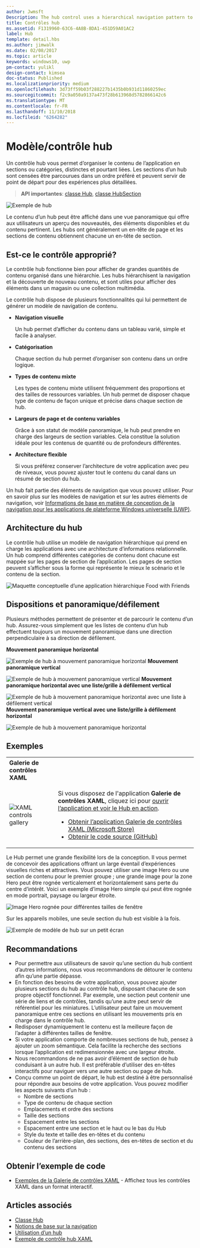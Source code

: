 ```yaml
---
author: Jwmsft
Description: The hub control uses a hierarchical navigation pattern to support apps with a relational information architecture.
title: Contrôles hub
ms.assetid: F1319960-63C6-4A8B-8DA1-451D59A01AC2
label: Hub
template: detail.hbs
ms.author: jimwalk
ms.date: 02/08/2017
ms.topic: article
keywords: windows10, uwp
pm-contact: yulikl
design-contact: kimsea
doc-status: Published
ms.localizationpriority: medium
ms.openlocfilehash: 3d73ff59b03f288227b1435b0b931d11860259ec
ms.sourcegitcommit: f2c9a050a9137a473f28b613968d5782866142c6
ms.translationtype: MT
ms.contentlocale: fr-FR
ms.lasthandoff: 11/10/2018
ms.locfileid: "6264282"
---
```

# <a name="hub-controlpattern"></a>Modèle/contrôle hub

 


Un contrôle hub vous permet d’organiser le contenu de l’application en sections ou catégories, distinctes et pourtant liées. Les sections d’un hub sont censées être parcourues dans un ordre préféré et peuvent servir de point de départ pour des expériences plus détaillées.

> **API importantes**: [classe Hub](https://msdn.microsoft.com/library/windows/apps/dn251843), [classe HubSection](https://msdn.microsoft.com/library/windows/apps/dn251845)

![Exemple de hub](images/hub_example_tablet.png)

Le contenu d’un hub peut être affiché dans une vue panoramique qui offre aux utilisateurs un aperçu des nouveautés, des éléments disponibles et du contenu pertinent. Les hubs ont généralement un en-tête de page et les sections de contenu obtiennent chacune un en-tête de section.


## <a name="is-this-the-right-control"></a>Est-ce le contrôle approprié?

Le contrôle hub fonctionne bien pour afficher de grandes quantités de contenu organisé dans une hiérarchie. Les hubs hiérarchisent la navigation et la découverte de nouveau contenu, et sont utiles pour afficher des éléments dans un magasin ou une collection multimédia.

Le contrôle hub dispose de plusieurs fonctionnalités qui lui permettent de générer un modèle de navigation de contenu.

-   **Navigation visuelle**

    Un hub permet d’afficher du contenu dans un tableau varié, simple et facile à analyser.

-   **Catégorisation**

    Chaque section du hub permet d’organiser son contenu dans un ordre logique.

-   **Types de contenu mixte**

    Les types de contenu mixte utilisent fréquemment des proportions et des tailles de ressources variables. Un hub permet de disposer chaque type de contenu de façon unique et précise dans chaque section de hub.

-   **Largeurs de page et de contenu variables**

    Grâce à son statut de modèle panoramique, le hub peut prendre en charge des largeurs de section variables. Cela constitue la solution idéale pour les contenus de quantité ou de profondeurs différentes.

-   **Architecture flexible**

    Si vous préférez conserver l’architecture de votre application avec peu de niveaux, vous pouvez ajuster tout le contenu du canal dans un résumé de section du hub.

Un hub fait partie des éléments de navigation que vous pouvez utiliser. Pour en savoir plus sur les modèles de navigation et sur les autres éléments de navigation, voir [Informations de base en matière de conception de la navigation pour les applications de plateforme Windows universelle (UWP)](../basics/navigation-basics.md).

## <a name="hub-architecture"></a>Architecture du hub

Le contrôle hub utilise un modèle de navigation hiérarchique qui prend en charge les applications avec une architecture d’informations relationnelle. Un hub comprend différentes catégories de contenu dont chacune est mappée sur les pages de section de l’application. Les pages de section peuvent s’afficher sous la forme qui représente le mieux le scénario et le contenu de la section.

![Maquette conceptuelle d’une application hiérarchique Food with Friends](images/navigation_diagram_food_with_friends_app_new.png)

## <a name="layouts-and-panningscrolling"></a>Dispositions et panoramique/défilement

Plusieurs méthodes permettent de présenter et de parcourir le contenu d’un hub. Assurez-vous simplement que les listes de contenu d’un hub effectuent toujours un mouvement panoramique dans une direction perpendiculaire à sa direction de défilement.

**Mouvement panoramique horizontal**

![Exemple de hub à mouvement panoramique horizontal](images/controls_hub_horizontal_pan.png)
**Mouvement panoramique vertical**

![Exemple de hub à mouvement panoramique vertical](images/controls_hub_vertical_pan.png)
**Mouvement panoramique horizontal avec une liste/grille à défilement vertical**

![Exemple de hub à mouvement panoramique horizontal avec une liste à défilement vertical](images/controls_hub_horizontal_vertical_scroll.png)
**Mouvement panoramique vertical avec une liste/grille à défilement horizontal**

![Exemple de hub à mouvement panoramique horizontal](images/controls_hub_vertical_horizontal_scroll.png)

## <a name="examples"></a>Exemples

<table>
<th align="left">Galerie de contrôles XAML<th>
<tr>
<td><img src="images/xaml-controls-gallery-sm.png" alt="XAML controls gallery"></img></td>
<td>
    <p>Si vous disposez de l'application <strong style="font-weight: semi-bold">Galerie de contrôles XAML</strong>, cliquez ici pour <a href="xamlcontrolsgallery:/item/Hub">ouvrir l’application et voir le Hub en action</a>.</p>
    <ul>
    <li><a href="https://www.microsoft.com/store/productId/9MSVH128X2ZT">Obtenir l’application Galerie de contrôles XAML (Microsoft Store)</a></li>
    <li><a href="https://github.com/Microsoft/Windows-universal-samples/tree/master/Samples/XamlUIBasics">Obtenir le code source (GitHub)</a></li>
    </ul>
</td>
</tr>
</table>

Le Hub permet une grande flexibilité lors de la conception. Il vous permet de concevoir des applications offrant un large éventail d’expériences visuelles riches et attractives. Vous pouvez utiliser une image Hero ou une section de contenu pour le premier groupe ; une grande image pour la zone Hero peut être rognée verticalement et horizontalement sans perte du centre d’intérêt. Voici un exemple d’image Hero simple qui peut être rognée en mode portrait, paysage ou largeur étroite.

![Image Hero rognée pour différentes tailles de fenêtre](images/hub_hero_cropped2.png)

Sur les appareils mobiles, une seule section du hub est visible à la fois.

![Exemple de modèle de hub sur un petit écran](images/phone_hub_example.png)

## <a name="recommendations"></a>Recommandations

-   Pour permettre aux utilisateurs de savoir qu’une section du hub contient d’autres informations, nous vous recommandons de détourer le contenu afin qu’une partie dépasse.
-   En fonction des besoins de votre application, vous pouvez ajouter plusieurs sections du hub au contrôle hub, disposant chacune de son propre objectif fonctionnel. Par exemple, une section peut contenir une série de liens et de contrôles, tandis qu’une autre peut servir de référentiel pour les miniatures. L’utilisateur peut faire un mouvement panoramique entre ces sections en utilisant les mouvements pris en charge dans le contrôle hub.
-   Redisposer dynamiquement le contenu est la meilleure façon de l’adapter à différentes tailles de fenêtre.
-   Si votre application comporte de nombreuses sections de hub, pensez à ajouter un zoom sémantique. Cela facilite la recherche des sections lorsque l’application est redimensionnée avec une largeur étroite.
-   Nous recommandons de ne pas avoir d’élément de section de hub conduisant à un autre hub. Il est préférable d’utiliser des en-têtes interactifs pour naviguer vers une autre section ou page de hub.
-   Conçu comme un point de départ, le hub est destiné à être personnalisé pour répondre aux besoins de votre application. Vous pouvez modifier les aspects suivants d’un hub :
    -   Nombre de sections
    -   Type de contenu de chaque section
    -   Emplacements et ordre des sections
    -   Taille des sections
    -   Espacement entre les sections
    -   Espacement entre une section et le haut ou le bas du Hub
    -   Style du texte et taille des en-têtes et du contenu
    -   Couleur de l’arrière-plan, des sections, des en-têtes de section et du contenu des sections

## <a name="get-the-sample-code"></a>Obtenir l’exemple de code

- [Exemples de la Galerie de contrôles XAML](https://github.com/Microsoft/Windows-universal-samples/tree/master/Samples/XamlUIBasics) - Affichez tous les contrôles XAML dans un format interactif.

## <a name="related-articles"></a>Articles associés

- [Classe Hub](https://msdn.microsoft.com/library/windows/apps/dn251843)
- [Notions de base sur la navigation](../basics/navigation-basics.md)
- [Utilisation d’un hub](https://msdn.microsoft.com/library/windows/apps/xaml/dn308518)
- [Exemple de contrôle hub XAML](http://go.microsoft.com/fwlink/p/?LinkID=310072)
